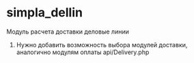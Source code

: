 # simpla_dellin
Модуль расчета доставки деловые линии

1) Нужно добавить возможность выбора модулей доставки, аналогично модулям оплаты
api/Delivery.php
